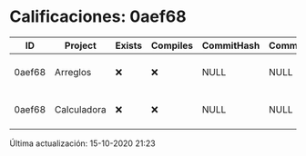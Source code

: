 # Calificaciones: 0aef68
|ID|Project|Exists|Compiles|CommitHash|CommitDate|CheckDate|Comments|
|-|-|-|-|-|-|-|-|
|0aef68|Arreglos|❌|❌|NULL|NULL|15-10-2020 21:23:13|No se encontró el archivo en PracticasComputacionI/Arreglos/Arreglos.cpp|
|0aef68|Calculadora|❌|❌|NULL|NULL|15-10-2020 21:23:12|No se encontró el archivo en PracticasComputacionI/Calculadora/Calculadora.cpp|

Última actualización: 15-10-2020 21:23